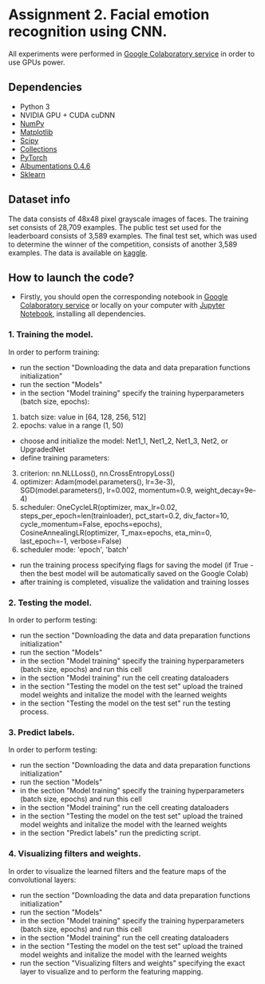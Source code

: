 # Assignment 2. Facial emotion recognition using CNN.
All experiments were performed in [Google Colaboratory service](https://colab.research.google.com/) in order to use GPUs power.

## Dependencies
- Python 3
- NVIDIA GPU + CUDA cuDNN
- [NumPy](http://www.numpy.org/)
- [Matplotlib](https://matplotlib.org/)
- [Scipy](https://www.scipy.org/)
- [Collections](https://docs.python.org/3/library/collections.html)
- [PyTorch](https://pytorch.org/)
- [Albumentations 0.4.6](https://albumentations.ai/)
- [Sklearn](https://scikit-learn.org/stable/)

## Dataset info
The data consists of 48x48 pixel grayscale images of faces. The training set consists of 28,709 examples. The public test set used for the leaderboard consists of 3,589 examples. The final test set, which was used to determine the winner of the competition, consists of another 3,589 examples. The data is available on [kaggle](https://www.kaggle.com/c/challenges-in-representation-learning-facial-expression-recognition-challenge/data).

## How to launch the code?
- Firstly, you should open the corresponding notebook in [Google Colaboratory service](https://colab.research.google.com/) or locally on your computer with [Jupyter Notebook](https://jupyter.org/install.html), installing all dependencies.

### 1. Training the model.
In order to perform training:
- run the section "Downloading the data and data preparation functions initialization"
- run the section "Models"
- in the section "Model training" specify the training hyperparameters (batch size, epochs):
1) batch size: value in [64, 128, 256, 512]
2) epochs: value in a range (1, 50)
- choose and initialize the model: Net1_1, Net1_2, Net1_3, Net2, or UpgradedNet
- define training parameters: 
3) criterion: nn.NLLLoss(), nn.CrossEntropyLoss()
4) optimizer: Adam(model.parameters(), lr=3e-3), SGD(model.parameters(), lr=0.002, momentum=0.9, weight_decay=9e-4)
5) scheduler: OneCycleLR(optimizer, max_lr=0.02, steps_per_epoch=len(trainloader), pct_start=0.2, div_factor=10, cycle_momentum=False, epochs=epochs), CosineAnnealingLR(optimizer, T_max=epochs, eta_min=0, last_epoch=-1, verbose=False)
6) scheduler mode: 'epoch', 'batch'
- run the training process specifying flags for saving the model (if True - then the best model will be automatically saved on the Google Colab)
- after training is completed, visualize the validation and training losses

### 2. Testing the model.
In order to perform testing:
- run the section "Downloading the data and data preparation functions initialization"
- run the section "Models"
- in the section "Model training" specify the training hyperparameters (batch size, epochs) and run this cell
- in the section "Model training" run the cell creating dataloaders
- in the section "Testing the model on the test set" upload the trained model weights and initalize the model with the learned weights
- in the section "Testing the model on the test set" run the testing process.

### 3. Predict labels.
In order to perform testing:
- run the section "Downloading the data and data preparation functions initialization"
- run the section "Models"
- in the section "Model training" specify the training hyperparameters (batch size, epochs) and run this cell
- in the section "Model training" run the cell creating dataloaders
- in the section "Testing the model on the test set" upload the trained model weights and initalize the model with the learned weights
- in the section "Predict labels" run the predicting script.

### 4. Visualizing filters and weights.
In order to visualize the learned filters and the feature maps of the convolutional layers:
- run the section "Downloading the data and data preparation functions initialization"
- run the section "Models"
- in the section "Model training" specify the training hyperparameters (batch size, epochs) and run this cell
- in the section "Model training" run the cell creating dataloaders
- in the section "Testing the model on the test set" upload the trained model weights and initalize the model with the learned weights
- run the section "Visualizing filters and weights" specifying the exact layer to visualize and to perform the featuring mapping.
